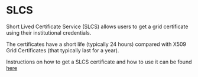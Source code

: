 # SLCS

Short Lived Certificate Service (SLCS) allows users to get a grid certificate using their institutional credentials.

The certificates have a short life (typically 24 hours) compared with X509 Grid Certificates (that typically last for a year).

Instructions on how to get a SLCS certificate and how to use it can be found [here](https://reannz.atlassian.net/wiki/pages/createpage.action?spaceKey=BeSTGRID&title=Using_SLCS_certificates_at_University_of_Canterbury&linkCreation=true&fromPageId=3816950540)
